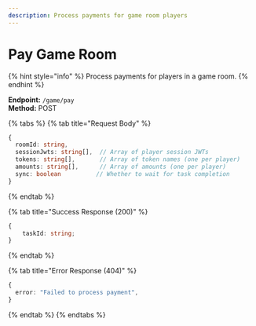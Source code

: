 ```yaml
---
description: Process payments for game room players
---
```


# Pay Game Room

{% hint style="info" %} Process payments for players in a game room. {% endhint %}

**Endpoint:** `/game/pay`  
**Method:** POST

{% tabs %} {% tab title="Request Body" %}

```typescript
{
  roomId: string,
  sessionJwts: string[],  // Array of player session JWTs
  tokens: string[],       // Array of token names (one per player)
  amounts: string[],      // Array of amounts (one per player)
  sync: boolean          // Whether to wait for task completion
}
```

{% endtab %}

{% tab title="Success Response (200)" %}

```typescript
{
    taskId: string;
}
```

{% endtab %}

{% tab title="Error Response (404)" %}

```typescript
{
  error: "Failed to process payment",
}
```

{% endtab %} {% endtabs %}
